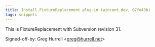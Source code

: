 ```yaml
---
title: Install FixtureReplacement plug-in (wincent.dev, 07fe43b)
tags: snippets
---
```


This is FixtureReplacement with Subversion revision 31.

Signed-off-by: Greg Hurrell &lt;greg@hurrell.net&gt;
